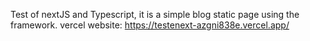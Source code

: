 Test of nextJS and Typescript, it is a simple blog static page using the framework.
vercel website:
https://testenext-azgni838e.vercel.app/
